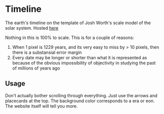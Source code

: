 # Timeline
The earth's timeline on the template of Josh Worth's scale model of the solar system. Hosted [here](https://frlegg.github.io/timeline)

Nothing in this is 100% to scale. This is for a couple of reasons:
1. When 1 pixel is 1229 years, and its very easy to miss by > 10 pixels, then there is a substansial error margin
2. Every date may be longer or shorter than what it is represented as because of the obvious impossibility of objectivity in studying the past of millions of years ago

## Usage
Don't actually bother scrolling through everything. Just use the arrows and placecards at the top.
The background color corresponds to a era or eon. The website itself will tell you more.
